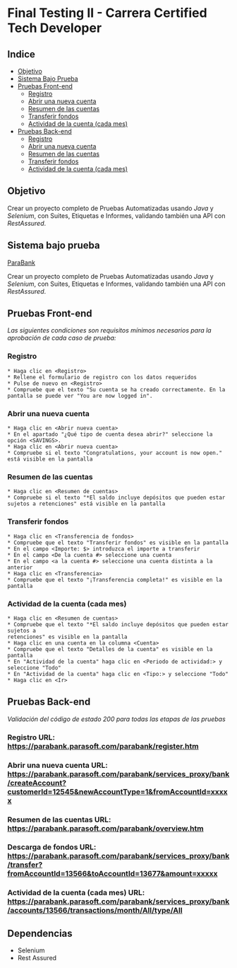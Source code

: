# Final Testing II - Carrera Certified Tech Developer

## Indice

- [Objetivo](#objetivo)
- [Sistema Bajo Prueba](#sistema-bajo-prueba)
- [Pruebas Front-end](#pruebas-front-end)
    - [Registro](#registro)
    - [Abrir una nueva cuenta](#abrir-nueva-cuenta)
    - [Resumen de las cuentas](#resumen-de-las-cuentas)
    - [Transferir fondos](#transferir-fondos)
    - [Actividad de la cuenta (cada mes)](#actividad-de-la-cuenta)
- [Pruebas Back-end](#pruebas-back-end)
    - [Registro](#registro-back-end)
    - [Abrir una nueva cuenta](#abrir-nueva-cuenta-back-end)
    - [Resumen de las cuentas](#resumen-de-las-cuentas-back-end)
    - [Transferir fondos](#transferir-fondos-back-end)
    - [Actividad de la cuenta (cada mes)](#actividad-de-la-cuenta-back-end)


## Objetivo

Crear un proyecto completo de Pruebas Automatizadas usando _Java_ y _Selenium_, con Suites,
Etiquetas e Informes, validando también una API con _RestAssured_.

## Sistema bajo prueba 
[ParaBank](https://parabank.parasoft.com/parabank/index.htm)

Crear un proyecto completo de Pruebas Automatizadas usando _Java_ y _Selenium_, con Suites,
Etiquetas e Informes, validando también una API con _RestAssured_.

## Pruebas Front-end

_Las siguientes condiciones son requisitos mínimos necesarios para la aprobación de cada caso de prueba:_

### Registro

    * Haga clic en <Registro>
    * Rellene el formulario de registro con los datos requeridos
    * Pulse de nuevo en <Registro>
    * Compruebe que el texto "Su cuenta se ha creado correctamente. En la pantalla se puede ver "You are now logged in".

### Abrir una nueva cuenta

    * Haga clic en <Abrir nueva cuenta>
    * En el apartado "¿Qué tipo de cuenta desea abrir?" seleccione la opción <SAVINGS>.
    * Haga clic en <Abrir nueva cuenta> 
    * Compruebe si el texto "Congratulations, your account is now open." está visible en la pantalla

### Resumen de las cuentas

    * Haga clic en <Resumen de cuentas>
    * Compruebe si el texto "*El saldo incluye depósitos que pueden estar sujetos a retenciones" está visible en la pantalla

### Transferir fondos

    * Haga clic en <Transferencia de fondos>
    * Compruebe que el texto "Transferir fondos" es visible en la pantalla
    * En el campo <Importe: $> introduzca el importe a transferir
    * En el campo <De la cuenta #> seleccione una cuenta
    * En el campo <a la cuenta #> seleccione una cuenta distinta a la anterior
    * Haga clic en <Transferencia>
    * Compruebe que el texto "¡Transferencia completa!" es visible en la pantalla

### Actividad de la cuenta (cada mes)

    * Haga clic en <Resumen de cuentas>
    * Compruebe que el texto "*El saldo incluye depósitos que pueden estar sujetos a
    retenciones" es visible en la pantalla
    * Haga clic en una cuenta en la columna <Cuenta>
    * Compruebe que el texto "Detalles de la cuenta" es visible en la pantalla
    * En "Actividad de la cuenta" haga clic en <Periodo de actividad:> y seleccione "Todo"
    * En "Actividad de la cuenta" haga clic en <Tipo:> y seleccione "Todo"
    * Haga clic en <Ir>

## Pruebas Back-end

_Validación del código de estado 200 para todas las etapas de las pruebas_

### Registro URL: https://parabank.parasoft.com/parabank/register.htm

### Abrir una nueva cuenta URL: https://parabank.parasoft.com/parabank/services_proxy/bank/createAccount?customerId=12545&newAccountType=1&fromAccountId=xxxxx

### Resumen de las cuentas URL: https://parabank.parasoft.com/parabank/overview.htm

### Descarga de fondos URL: https://parabank.parasoft.com/parabank/services_proxy/bank/transfer?fromAccountId=13566&toAccountId=13677&amount=xxxxx

### Actividad de la cuenta (cada mes) URL: https://parabank.parasoft.com/parabank/services_proxy/bank/accounts/13566/transactions/month/All/type/All


## Dependencias

- Selenium
- Rest Assured
